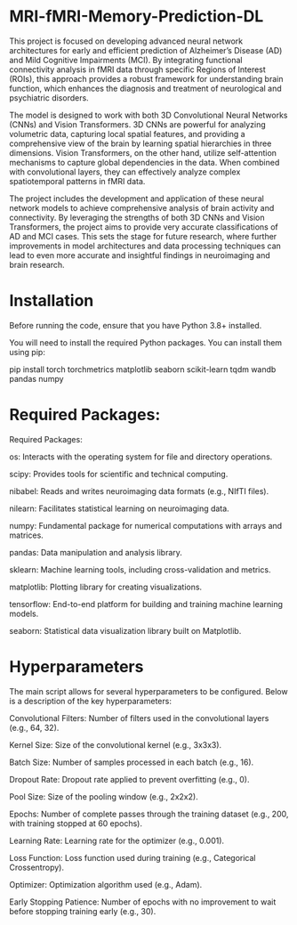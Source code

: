 # MRI-fMRI-Memory-Prediction-DL

This project is focused on developing advanced neural network architectures for early and efficient prediction of Alzheimer’s Disease (AD) and Mild Cognitive Impairments (MCI). By integrating functional connectivity analysis in fMRI data through specific Regions of Interest (ROIs), this approach provides a robust framework for understanding brain function, which enhances the diagnosis and treatment of neurological and psychiatric disorders.

The model is designed to work with both 3D Convolutional Neural Networks (CNNs) and Vision Transformers. 3D CNNs are powerful for analyzing volumetric data, capturing local spatial features, and providing a comprehensive view of the brain by learning spatial hierarchies in three dimensions. Vision Transformers, on the other hand, utilize self-attention mechanisms to capture global dependencies in the data. When combined with convolutional layers, they can effectively analyze complex spatiotemporal patterns in fMRI data.

The project includes the development and application of these neural network models to achieve comprehensive analysis of brain activity and connectivity. By leveraging the strengths of both 3D CNNs and Vision Transformers, the project aims to provide very accurate classifications of AD and MCI cases. This sets the stage for future research, where further improvements in model architectures and data processing techniques can lead to even more accurate and insightful findings in neuroimaging and brain research.

# Installation
Before running the code, ensure that you have Python 3.8+ installed.

You will need to install the required Python packages. You can install them using pip:

pip install torch torchmetrics matplotlib seaborn scikit-learn tqdm wandb pandas numpy

# Required Packages:

Required Packages:

os: Interacts with the operating system for file and directory operations.

scipy: Provides tools for scientific and technical computing.

nibabel: Reads and writes neuroimaging data formats (e.g., NIfTI files).

nilearn: Facilitates statistical learning on neuroimaging data.

numpy: Fundamental package for numerical computations with arrays and matrices.

pandas: Data manipulation and analysis library.

sklearn: Machine learning tools, including cross-validation and metrics.

matplotlib: Plotting library for creating visualizations.

tensorflow: End-to-end platform for building and training machine learning models.

seaborn: Statistical data visualization library built on Matplotlib.

# Hyperparameters

The main script allows for several hyperparameters to be configured. Below is a description of the key hyperparameters:

Convolutional Filters: Number of filters used in the convolutional layers (e.g., 64, 32).

Kernel Size: Size of the convolutional kernel (e.g., 3x3x3).

Batch Size: Number of samples processed in each batch (e.g., 16).

Dropout Rate: Dropout rate applied to prevent overfitting (e.g., 0).

Pool Size: Size of the pooling window (e.g., 2x2x2).

Epochs: Number of complete passes through the training dataset (e.g., 200, with training stopped at 60 epochs).

Learning Rate: Learning rate for the optimizer (e.g., 0.001).

Loss Function: Loss function used during training (e.g., Categorical Crossentropy).

Optimizer: Optimization algorithm used (e.g., Adam).

Early Stopping Patience: Number of epochs with no improvement to wait before stopping training early (e.g., 30).
